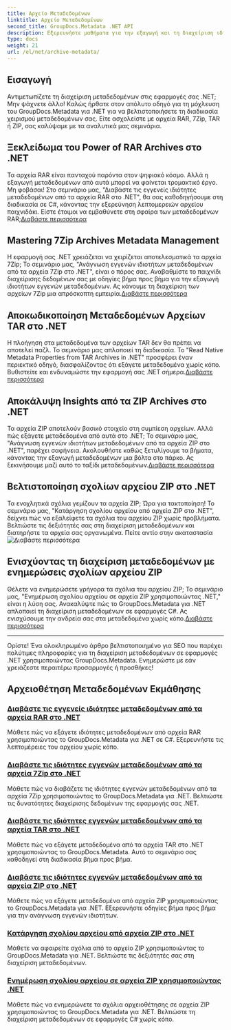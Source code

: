 ```yaml
---
title: Αρχείο Μεταδεδομένων
linktitle: Αρχείο Μεταδεδομένων
second_title: GroupDocs.Metadata .NET API
description: Εξερευνήστε μαθήματα για την εξαγωγή και τη διαχείριση ιδιοτήτων μεταδεδομένων από διάφορες μορφές αρχειοθέτησης όπως RAR, 7Zip, TAR και ZIP χρησιμοποιώντας το GroupDocs.Metadata για .NET.
type: docs
weight: 21
url: /el/net/archive-metadata/
---
```


## Εισαγωγή

Αντιμετωπίζετε τη διαχείριση μεταδεδομένων στις εφαρμογές σας .NET; Μην ψάχνετε άλλο! Καλώς ήρθατε στον απόλυτο οδηγό για τη μόχλευση του GroupDocs.Metadata για .NET για να βελτιστοποιήσετε τη διαδικασία χειρισμού μεταδεδομένων σας. Είτε ασχολείστε με αρχεία RAR, 7Zip, TAR ή ZIP, σας καλύψαμε με τα αναλυτικά μας σεμινάρια.

## Ξεκλείδωμα του Power of RAR Archives στο .NET

 Τα αρχεία RAR είναι πανταχού παρόντα στον ψηφιακό κόσμο. Αλλά η εξαγωγή μεταδεδομένων από αυτά μπορεί να φαίνεται τρομακτικό έργο. Μη φοβάσαι! Στο σεμινάριο μας, "Διαβάστε τις εγγενείς ιδιότητες μεταδεδομένων από τα αρχεία RAR στο .NET", θα σας καθοδηγήσουμε στη διαδικασία σε C#, κάνοντας την εξερεύνηση λεπτομερειών αρχείου παιχνιδάκι. Είστε έτοιμοι να εμβαθύνετε στη σφαίρα των μεταδεδομένων RAR;[Διαβάστε περισσότερα](./read-native-metadata-rar-archives/)

## Mastering 7Zip Archives Metadata Management

Η εφαρμογή σας .NET χρειάζεται να χειρίζεται αποτελεσματικά τα αρχεία 7Zip; Το σεμινάριο μας, "Ανάγνωση εγγενών ιδιοτήτων μεταδεδομένων από τα αρχεία 7Zip στο .NET", είναι ο πόρος σας. Αναβαθμίστε το παιχνίδι διαχείρισης δεδομένων σας με οδηγίες βήμα προς βήμα για την εξαγωγή ιδιοτήτων εγγενών μεταδεδομένων. Ας κάνουμε τη διαχείριση των αρχείων 7Zip μια απρόσκοπτη εμπειρία.[Διαβάστε περισσότερα](./read-native-metadata-7zip-archives/)

## Αποκωδικοποίηση Μεταδεδομένων Αρχείων TAR στο .NET

 Η πλοήγηση στα μεταδεδομένα των αρχείων TAR δεν θα πρέπει να αποτελεί παζλ. Το σεμινάριο μας απλοποιεί τη διαδικασία. Το "Read Native Metadata Properties from TAR Archives in .NET" προσφέρει έναν περιεκτικό οδηγό, διασφαλίζοντας ότι εξάγετε μεταδεδομένα χωρίς κόπο. Βυθιστείτε και ενδυναμώστε την εφαρμογή σας .NET σήμερα.[Διαβάστε περισσότερα](./read-native-metadata-tar-archives/)

## Αποκάλυψη Insights από τα ZIP Archives στο .NET

Τα αρχεία ZIP αποτελούν βασικό στοιχείο στη συμπίεση αρχείων. Αλλά πώς εξάγετε μεταδεδομένα από αυτά στο .NET; Το σεμινάριο μας, "Ανάγνωση εγγενών ιδιοτήτων μεταδεδομένων από τα αρχεία ZIP στο .NET", παρέχει σαφήνεια. Ακολουθήστε καθώς ξετυλίγουμε τα βήματα, κάνοντας την εξαγωγή μεταδεδομένων μια βόλτα στο πάρκο. Ας ξεκινήσουμε μαζί αυτό το ταξίδι μεταδεδομένων.[Διαβάστε περισσότερα](./read-native-metadata-zip-archives/)

## Βελτιστοποίηση σχολίων αρχείου ZIP στο .NET

 Τα ενοχλητικά σχόλια γεμίζουν τα αρχεία ZIP; Ώρα για τακτοποίηση! Το σεμινάριο μας, "Κατάργηση σχολίου αρχείου από αρχεία ZIP στο .NET", δείχνει πώς να εξαλείφετε τα σχόλια του αρχείου ZIP χωρίς προβλήματα. Βελτιώστε τις δεξιότητές σας στη διαχείριση μεταδεδομένων και διατηρήστε τα αρχεία σας οργανωμένα. Πείτε αντίο στην ακαταστασία![Διαβάστε περισσότερα](./remove-archive-comment-zip-files/)

## Ενισχύοντας τη διαχείριση μεταδεδομένων με ενημερώσεις σχολίων αρχείου ZIP

Θέλετε να ενημερώσετε γρήγορα τα σχόλια του αρχείου ZIP; Το σεμινάριο μας, "Ενημέρωση σχολίου αρχείου σε αρχεία ZIP χρησιμοποιώντας .NET," είναι η λύση σας. Ανακαλύψτε πώς το GroupDocs.Metadata για .NET απλοποιεί τη διαχείριση μεταδεδομένων σε εφαρμογές C#. Ας ενισχύσουμε την ανδρεία σας στα μεταδεδομένα χωρίς κόπο.[Διαβάστε περισσότερα](./update-archive-comment-zip-files/)

---

Ορίστε! Ένα ολοκληρωμένο άρθρο βελτιστοποιημένο για SEO που παρέχει πολύτιμες πληροφορίες για τη διαχείριση μεταδεδομένων σε εφαρμογές .NET χρησιμοποιώντας GroupDocs.Metadata. Ενημερώστε με εάν χρειάζεστε περαιτέρω προσαρμογές ή προσθήκες!
## Αρχειοθέτηση Μεταδεδομένων Εκμάθησης
### [Διαβάστε τις εγγενείς ιδιότητες μεταδεδομένων από τα αρχεία RAR στο .NET](./read-native-metadata-rar-archives/)
Μάθετε πώς να εξάγετε ιδιότητες μεταδεδομένων από αρχεία RAR χρησιμοποιώντας το GroupDocs.Metadata για .NET σε C#. Εξερευνήστε τις λεπτομέρειες του αρχείου χωρίς κόπο.
### [Διαβάστε τις ιδιότητες εγγενών μεταδεδομένων από τα αρχεία 7Zip στο .NET](./read-native-metadata-7zip-archives/)
Μάθετε πώς να διαβάζετε τις ιδιότητες εγγενών μεταδεδομένων από τα αρχεία 7Zip χρησιμοποιώντας το GroupDocs.Metadata για .NET. Βελτιώστε τις δυνατότητες διαχείρισης δεδομένων της εφαρμογής σας .NET.
### [Διαβάστε τις ιδιότητες εγγενών μεταδεδομένων από τα αρχεία TAR στο .NET](./read-native-metadata-tar-archives/)
Μάθετε πώς να εξάγετε μεταδεδομένα από τα αρχεία TAR στο .NET χρησιμοποιώντας το GroupDocs.Metadata. Αυτό το σεμινάριο σας καθοδηγεί στη διαδικασία βήμα προς βήμα.
### [Διαβάστε τις ιδιότητες εγγενών μεταδεδομένων από τα αρχεία ZIP στο .NET](./read-native-metadata-zip-archives/)
Μάθετε πώς να εξάγετε μεταδεδομένα από αρχεία ZIP χρησιμοποιώντας το GroupDocs.Metadata για .NET. Εξερευνήστε οδηγίες βήμα προς βήμα για την ανάγνωση εγγενών ιδιοτήτων.
### [Κατάργηση σχολίου αρχείου από αρχεία ZIP στο .NET](./remove-archive-comment-zip-files/)
Μάθετε να αφαιρείτε σχόλια από το αρχείο ZIP χρησιμοποιώντας το GroupDocs.Metadata για .NET. Βελτιώστε τις δεξιότητές σας στη διαχείριση μεταδεδομένων.
### [Ενημέρωση σχολίου αρχείου σε αρχεία ZIP χρησιμοποιώντας .NET](./update-archive-comment-zip-files/)
Μάθετε πώς να ενημερώνετε τα σχόλια αρχειοθέτησης σε αρχεία ZIP χρησιμοποιώντας το GroupDocs.Metadata για .NET. Βελτιώστε τη διαχείριση μεταδεδομένων σε εφαρμογές C# χωρίς κόπο.